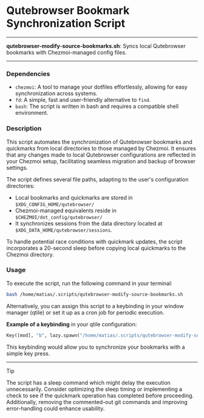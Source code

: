 # Qutebrowser Bookmark Synchronization Script

---

**qutebrowser-modify-source-bookmarks.sh**: Syncs local Qutebrowser bookmarks with Chezmoi-managed config files.

---

### Dependencies

- `chezmoi`: A tool to manage your dotfiles effortlessly, allowing for easy synchronization across systems.
- `fd`: A simple, fast and user-friendly alternative to `find`.
- `bash`: The script is written in bash and requires a compatible shell environment.

### Description

This script automates the synchronization of Qutebrowser bookmarks and quickmarks from local directories to those managed by Chezmoi. It ensures that any changes made to local Qutebrowser configurations are reflected in your Chezmoi setup, facilitating seamless migration and backup of browser settings.

The script defines several file paths, adapting to the user's configuration directories:
- Local bookmarks and quickmarks are stored in `$XDG_CONFIG_HOME/qutebrowser/`
- Chezmoi-managed equivalents reside in `$CHEZMOI/dot_config/qutebrowser/`
- It synchronizes sessions from the data directory located at `$XDG_DATA_HOME/qutebrowser/sessions`.

To handle potential race conditions with quickmark updates, the script incorporates a 20-second sleep before copying local quickmarks to the Chezmoi directory.

### Usage

To execute the script, run the following command in your terminal:

```bash
bash /home/matias/.scripts/qutebrowser-modify-source-bookmarks.sh
```

Alternatively, you can assign this script to a keybinding in your window manager (qtile) or set it up as a cron job for periodic execution. 

**Example of a keybinding** in your qtile configuration:
```python
Key([mod], "b", lazy.spawn("/home/matias/.scripts/qutebrowser-modify-source-bookmarks.sh")),
```

This keybinding would allow you to synchronize your bookmarks with a simple key press.

---

> [!TIP]  
> The script has a sleep command which might delay the execution unnecessarily. Consider optimizing the sleep timing or implementing a check to see if the quickmark operation has completed before proceeding. Additionally, removing the commented-out git commands and improving error-handling could enhance usability.